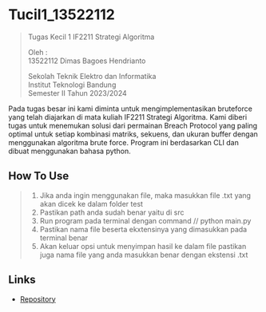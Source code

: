 # Tucil1_13522112

> Tugas Kecil 1 IF2211 Strategi Algoritma
> 
> Oleh :<br>
> 13522112 Dimas Bagoes Hendrianto<br>
> 
> Sekolah Teknik Elektro dan Informatika<br>
> Institut Teknologi Bandung<br>
> Semester II Tahun 2023/2024

Pada tugas besar ini kami diminta untuk mengimplementasikan bruteforce yang telah diajarkan di mata kuliah IF2211 Strategi Algoritma. Kami diberi tugas untuk menemukan solusi dari permainan Breach Protocol yang paling optimal untuk setiap kombinasi matriks, sekuens, dan ukuran buffer dengan menggunakan algoritma brute force. Program ini berdasarkan CLI dan dibuat menggunakan bahasa python. 


## How To Use
> 1. Jika anda ingin menggunakan file, maka masukkan file .txt yang akan dicek ke dalam folder test<br>
> 2. Pastikan path anda sudah benar yaitu di src
> 3. Run program pada terminal dengan command // python main.py
> 4. Pastikan nama file beserta ekxtensinya yang dimasukkan pada terminal benar
> 6. Akan keluar opsi untuk menyimpan hasil ke dalam file pastikan juga nama file yang anda masukkan benar dengan ekstensi .txt

## Links

- [Repository](https://github.com/dimasb1954/Tucil1_13522112.git)
